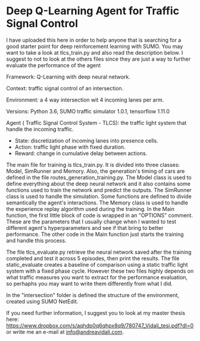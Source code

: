 # Deep Q-Learning Agent for Traffic Signal Control

I have uploaded this here in order to help anyone that is searching for a good starter point for deep reinforcement learning with SUMO. You may want to take a look at tlcs_train.py and also read the description below. I suggest to not to look at the others files since they are just a way to further evaluate the performance of the agent

Framework: Q-Learning with deep neural network.

Context: traffic signal control of an intersection.

Environment: a 4 way intersection wit 4 incoming lanes per arm.

Versions: Python 3.6, SUMO traffic simulator 1.0.1, tensorflow 1.11.0

Agent ( Traffic Signal Control System - TLCS): the traffic light system that handle the incoming traffic.
- State: discretization of incoming lanes into presence cells.
- Action: traffic light phase with fixed duration.
- Reward: change in cumulative delay between actions.

The main file for training is tlcs_train.py. It is divided into three classes: Model, SimRunner and Memory. Also, the generation's timing of cars are defined in the file routes_generation_training.py.
The Model class is used to define everything about the deep neural network and it also contains some functions used to train the network and predict the outputs.
The SimRunner class is used to handle the simulation. Some functions are defined to divide semantically the agent's interactions.
The Memory class is used to handle the experience replay algorithm used during the training.
In the Main function, the first little block of code is wrapped in an "OPTIONS" comment. These are the parameters that I usually change when I wanted to test different agent's hyperparameters and see if that bring to better performance. The other code in the Main function just starts the training and handle this process.

The file tlcs_evaluate.py retrieve the neural network saved after the training completed and test it across 5 episodes, then print the results. The file static_evaluate creates a baseline of comparison using a static traffic light system with a fixed phase cycle. However these two files highly depends on what traffic measures you want to extract for the performance evaluation, so perhaphs you may want to write them differently from what I did.

In the "intersection" folder is defined the structure of the environment, created using SUMO NetEdit.

If you need further information, I suggest you to look at my master thesis here: https://www.dropbox.com/s/aqhdp0q6qhpx8q9/780747_Vidali_tesi.pdf?dl=0 or write me an e-mail at info@andreavidali.com.

